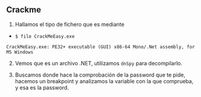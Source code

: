 ## Crackme

1. Hallamos el tipo de fichero que es mediante
* `$ file CrackMeEasy.exe` 

`CrackMeEasy.exe: PE32+ executable (GUI) x86-64 Mono/.Net assembly, for MS Windows`

2. Vemos que es un archivo .NET, utilizamos `dnSpy` para decompilarlo.

3. Buscamos donde hace la comprobación de la password que te pide, hacemos un breakpoint y analizamos la variable con la que comprueba, y esa es la password.

